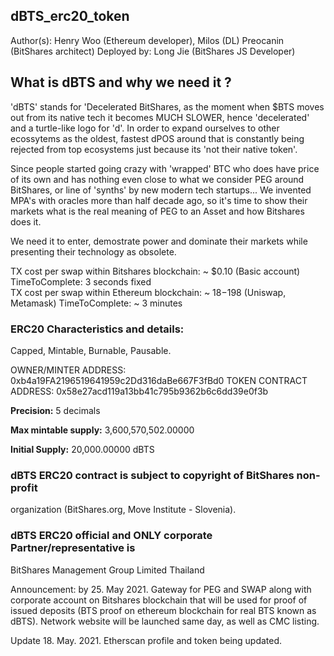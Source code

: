 ## dBTS_erc20_token

Author(s): Henry Woo (Ethereum developer), Milos (DL) Preocanin (BitShares architect)
Deployed by: Long Jie (BitShares JS Developer)

## What is dBTS and why we need it ? 

'dBTS' stands for 'Decelerated BitShares, as the moment when $BTS moves out from its native tech it becomes MUCH SLOWER, hence 'decelerated' and a turtle-like logo for 'd'. In order to expand ourselves to other ecossytems as the oldest, fastest dPOS around that is constantly being rejected from top ecosystems just because its 'not their native token'. 

Since people started going crazy with 'wrapped' BTC who does have price of its own and has nothing even close to what we consider PEG around BitShares, or line of 'synths' by new modern tech startups... We invented MPA's with oracles more than half decade ago, so it's time to show their markets what is the real meaning of PEG to an Asset and how Bitshares does it.

We need it to enter, demostrate power and dominate their markets while presenting their technology as obsolete.

TX cost per swap within Bitshares blockchain: ~ $0.10 (Basic account) TimeToComplete: 3 seconds fixed </br>
TX cost per swap within Ethereum blockchain: ~ $18-$198 (Uniswap, Metamask) TimeToComplete: ~ 3 minutes

### ERC20 Characteristics and details:
Capped, Mintable, Burnable, Pausable.

OWNER/MINTER ADDRESS: 0xb4a19FA2196519641959c2Dd316daBe667F3fBd0
TOKEN CONTRACT ADDRESS: 0x58e27acd119a13bb41c795b9362b6c6dd39e0f3b

**Precision:** 5 decimals

**Max mintable supply:** 3,600,570,502.00000

**Initial Supply:** 20,000.00000 dBTS

### dBTS ERC20 contract is subject to copyright of BitShares non-profit 
organization (BitShares.org, Move Institute - Slovenia).

### dBTS ERC20 official and ONLY corporate Partner/representative is 
BitShares Management Group Limited Thailand


Announcement: by 25. May 2021. Gateway for PEG and SWAP along with corporate account on Bitshares blockchain that will be used for proof of issued deposits (BTS proof on ethereum blockchain for real BTS known as dBTS). Network website will be launched same day, as well as CMC listing. 

Update 18. May. 2021. Etherscan profile and token being updated.
